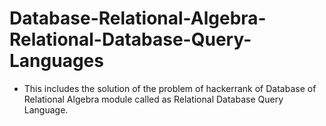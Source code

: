 # Database-Relational-Algebra-Relational-Database-Query-Languages
- This includes the solution of the problem of hackerrank of Database of Relational Algebra module called as Relational Database Query Language.
